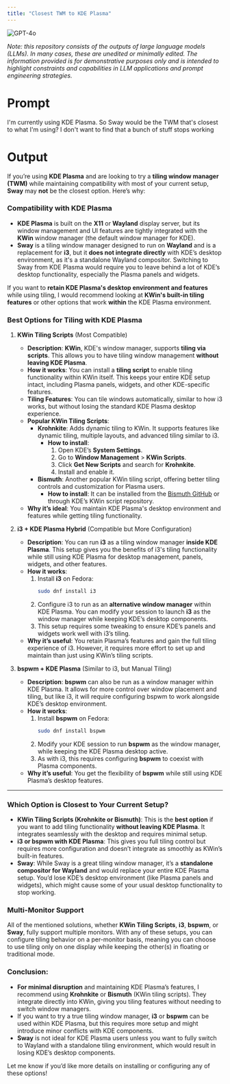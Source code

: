 ```yaml
---
title: "Closest TWM to KDE Plasma"
---
```

![GPT-4o](https://img.shields.io/badge/GPT--4o-3333FF?style=for-the-badge&logo=openai&logoColor=white)



*Note: this repository consists of the outputs of large language models (LLMs). In many cases, these are unedited or minimally edited. The information provided is for demonstrative purposes only and is intended to highlight constraints and capabilities in LLM applications and prompt engineering strategies.*


# Prompt

I'm currently using KDE Plasma. So Sway would be the TWM that's closest to what I'm using? I don't want to find that a bunch of stuff stops working
# Output

If you’re using **KDE Plasma** and are looking to try a **tiling window manager (TWM)** while maintaining compatibility with most of your current setup, **Sway** may **not** be the closest option. Here’s why:

### Compatibility with KDE Plasma
- **KDE Plasma** is built on the **X11** or **Wayland** display server, but its window management and UI features are tightly integrated with the **KWin** window manager (the default window manager for KDE).
- **Sway** is a tiling window manager designed to run on **Wayland** and is a replacement for **i3**, but it **does not integrate directly** with KDE’s desktop environment, as it's a standalone Wayland compositor. Switching to Sway from KDE Plasma would require you to leave behind a lot of KDE’s desktop functionality, especially the Plasma panels and widgets.
  
If you want to **retain KDE Plasma's desktop environment and features** while using tiling, I would recommend looking at **KWin's built-in tiling features** or other options that work **within** the KDE Plasma environment.

### Best Options for Tiling with KDE Plasma

1. **KWin Tiling Scripts** (Most Compatible)
   - **Description**: **KWin**, KDE's window manager, supports **tiling via scripts**. This allows you to have tiling window management **without leaving KDE Plasma**.
   - **How it works**: You can install a **tiling script** to enable tiling functionality within KWin itself. This keeps your entire KDE setup intact, including Plasma panels, widgets, and other KDE-specific features.
   - **Tiling Features**: You can tile windows automatically, similar to how i3 works, but without losing the standard KDE Plasma desktop experience.
   - **Popular KWin Tiling Scripts**:
     - **Krohnkite**: Adds dynamic tiling to KWin. It supports features like dynamic tiling, multiple layouts, and advanced tiling similar to i3.
       - **How to install**: 
         1. Open KDE’s **System Settings**.
         2. Go to **Window Management** > **KWin Scripts**.
         3. Click **Get New Scripts** and search for **Krohnkite**.
         4. Install and enable it.
     - **Bismuth**: Another popular KWin tiling script, offering better tiling controls and customization for Plasma users.
       - **How to install**: It can be installed from the [Bismuth GitHub](https://github.com/Bismuth-Forge/bismuth) or through KDE’s KWin script repository.
   - **Why it’s ideal**: You maintain KDE Plasma's desktop environment and features while getting tiling functionality.

2. **i3 + KDE Plasma Hybrid** (Compatible but More Configuration)
   - **Description**: You can run **i3** as a tiling window manager **inside KDE Plasma**. This setup gives you the benefits of i3's tiling functionality while still using KDE Plasma for desktop management, panels, widgets, and other features.
   - **How it works**:
     1. Install **i3** on Fedora:
        ```bash
        sudo dnf install i3
        ```
     2. Configure i3 to run as an **alternative window manager** within KDE Plasma. You can modify your session to launch **i3** as the window manager while keeping KDE’s desktop components.
     3. This setup requires some tweaking to ensure KDE’s panels and widgets work well with i3’s tiling.
   - **Why it’s useful**: You retain Plasma’s features and gain the full tiling experience of i3. However, it requires more effort to set up and maintain than just using KWin’s tiling scripts.

3. **bspwm + KDE Plasma** (Similar to i3, but Manual Tiling)
   - **Description**: **bspwm** can also be run as a window manager within KDE Plasma. It allows for more control over window placement and tiling, but like i3, it will require configuring bspwm to work alongside KDE’s desktop environment.
   - **How it works**:
     1. Install **bspwm** on Fedora:
        ```bash
        sudo dnf install bspwm
        ```
     2. Modify your KDE session to run **bspwm** as the window manager, while keeping the KDE Plasma desktop active.
     3. As with i3, this requires configuring **bspwm** to coexist with Plasma components.
   - **Why it’s useful**: You get the flexibility of **bspwm** while still using KDE Plasma’s desktop features.

---

### Which Option is Closest to Your Current Setup?

- **KWin Tiling Scripts (Krohnkite or Bismuth)**: This is the **best option** if you want to add tiling functionality **without leaving KDE Plasma**. It integrates seamlessly with the desktop and requires minimal setup.
- **i3 or bspwm with KDE Plasma**: This gives you full tiling control but requires more configuration and doesn’t integrate as smoothly as KWin’s built-in features.
- **Sway**: While Sway is a great tiling window manager, it’s a **standalone compositor for Wayland** and would replace your entire KDE Plasma setup. You’d lose KDE’s desktop environment (like Plasma panels and widgets), which might cause some of your usual desktop functionality to stop working.

### Multi-Monitor Support
All of the mentioned solutions, whether **KWin Tiling Scripts**, **i3**, **bspwm**, or **Sway**, fully support multiple monitors. With any of these setups, you can configure tiling behavior on a per-monitor basis, meaning you can choose to use tiling only on one display while keeping the other(s) in floating or traditional mode.

### Conclusion:
- **For minimal disruption** and maintaining KDE Plasma’s features, I recommend using **Krohnkite** or **Bismuth** (KWin tiling scripts). They integrate directly into KWin, giving you tiling features without needing to switch window managers.
- If you want to try a true tiling window manager, **i3** or **bspwm** can be used within KDE Plasma, but this requires more setup and might introduce minor conflicts with KDE components.
- **Sway** is not ideal for KDE Plasma users unless you want to fully switch to Wayland with a standalone tiling environment, which would result in losing KDE’s desktop components.

Let me know if you’d like more details on installing or configuring any of these options!